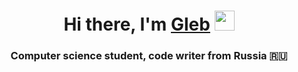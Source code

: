 <h1 align="center">Hi there, I'm <a href="https://daniilshat.ru/" target="_blank">Gleb</a> 
<img src="https://github.com/blackcater/blackcater/raw/main/images/Hi.gif" height="32"/></h1>
<h3 align="center">Computer science student, code writer from Russia 🇷🇺</h3>
